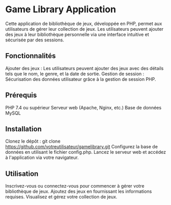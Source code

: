 # Game Library Application
Cette application de bibliothèque de jeux, développée en PHP, permet aux utilisateurs de gérer leur collection de jeux. Les utilisateurs peuvent ajouter des jeux à leur bibliothèque personnelle via une interface intuitive et sécurisée par des sessions.

## Fonctionnalités
Ajouter des jeux : Les utilisateurs peuvent ajouter des jeux avec des détails tels que le nom, le genre, et la date de sortie.
Gestion de session : Sécurisation des données utilisateur grâce à la gestion de session PHP.
## Prérequis
PHP 7.4 ou supérieur
Serveur web (Apache, Nginx, etc.)
Base de données MySQL
## Installation
Clonez le dépôt : git clone https://github.com/votreutilisateur/gamelibrary.git
Configurez la base de données en utilisant le fichier config.php.
Lancez le serveur web et accédez à l'application via votre navigateur.
## Utilisation
Inscrivez-vous ou connectez-vous pour commencer à gérer votre bibliothèque de jeux.
Ajoutez des jeux en fournissant les informations requises.
Visualisez et gérez votre collection de jeux.
